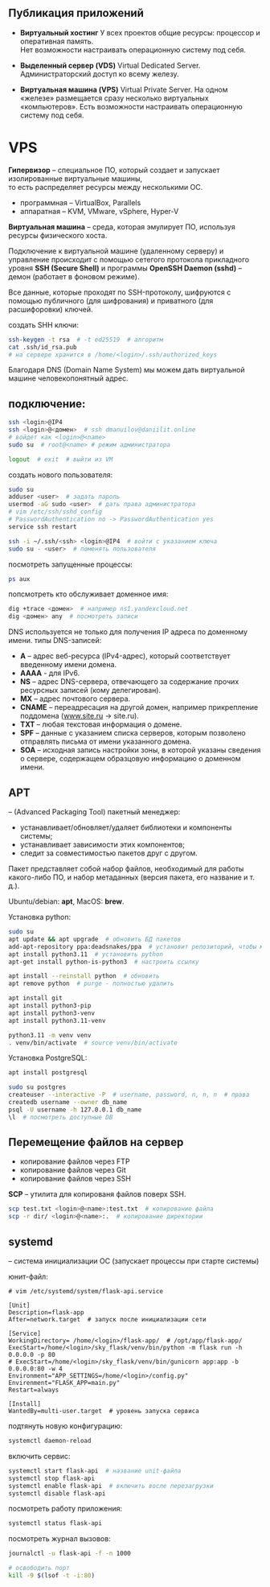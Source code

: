 ## Публикация приложений

* **Виртуальный хостинг**
	У всех проектов общие ресурсы: процессор и оперативная память.\
	Нет возможности настраивать операционную систему под себя. 

* **Выделенный сервер (VDS)**
	Virtual Dedicated Server. Администраторский доступ ко всему железу.

* **Виртуальная машина (VPS)**
	Virtual Private Server. На одном «железе» размещается сразу несколько виртуальных «компьютеров».
	Есть возможности настраивать операционную систему под себя. 


# VPS

**Гипервизор** – специальное ПО, который создает и запускает изолированные виртуальные машины,\
то есть распределяет ресурсы между несколькими ОС.

* программная – VirtualBox, Parallels
* аппаратная – KVM, VMware, vSphere, Hyper-V

**Виртуальная машина** – среда, которая эмулирует ПО, используя ресурсы физического хоста.

Подключение к виртуальной машине (удаленному серверу) и управление происходит с помощью сетегого протокола прикладного уровня **SSH (Secure Shell)** и программы  **OpenSSH Daemon (sshd)** – демон (работает в фоновом режиме).

Все данные, которые проходят по SSH-протоколу, шифруются  с помощью публичного (для шифрования) и приватного (для расшифоровки) ключей.

создать SHH ключи:
```sh
ssh-keygen -t rsa  # -t ed25519  # алгоритм
cat .ssh/id_rsa.pub
# на сервере хранится в /home/<login>/.ssh/authorized_keys
```

Благодаря DNS (Domain Name System) мы можем дать виртуальной машине человекопонятный адрес.


## подключение:

```sh
ssh <login>@IP4
ssh <login>@<домен>  # ssh dmanuilov@daniilit.online
# войдет как <login>@<name>
sudo su  # root@<name> # режим администратора

logout  # exit  # выйти из VM
```

создать нового пользователя:
```sh
sudo su
adduser <user>  # задать пароль
usermod -aG sudo <user>  # дать права администратора
# vim /etc/ssh/sshd_config
# PasswordAuthentication no -> PasswordAuthentication yes
service ssh restart

ssh -i ~/.ssh/<ssh> <login>@IP4  # войти с указанием ключа
sudo su - <user>  # поменять пользователя
```

посмотреть запущенные процессы:
```sh
ps aux
```

попсмотреть кто обслуживает доменное имя:
```sh
dig +trace <домен>  # например ns1.yandexcloud.net
dig <домен> any  # посмотреть записи
```

DNS используется не только для получения IP адреса по доменному имени. типы DNS-записей:
* **А** – адрес веб-ресурса (IPv4-адрес), который соответствует введенному имени домена.
* **AAAA** - для IPv6.
* **NS** – адрес DNS-сервера, отвечающего за содержание прочих ресурсных записей (кому делегирован).
* **MX** – адрес почтового сервера.
* **CNAME** – переадресация на другой домен, например прикрепление поддомена (www.site.ru -> site.ru).
* **TXT** – любая текстовая информация о домене.
* **SPF** – данные с указанием списка серверов, которым позволено отправлять письма от имени указанного домена.
* **SOA** – исходная запись настройки зоны, в которой указаны сведения о сервере, содержащем образцовую информацию о доменном имени.


## APT

– (Advanced Packaging Tool) пакетный менеджер:
* устанавливает/обновляет/удаляет библиотеки и компоненты системы;
* устанавливает зависимости этих компонентов;
* следит за совместимостью пакетов друг с другом.

Пакет представляет собой набор файлов, необходимый для работы какого-либо ПО, и набор метаданных (версия пакета, его название и т. д.).

Ubuntu/debian: **apt**, MacOS: **brew**.

Установка python:
```sh
sudo su
apt update && apt upgrade  # обновить БД пакетов
add-apt-repository ppa:deadsnakes/ppa  # установит репозиторий, чтобы можно было установить актуальный python
apt install python3.11  # установить python
apt-get install python-is-python3  # настроить ссылку

apt install --reinstall python  # обновить
apt remove python  # purge - полностью удалить
```

```sh
apt install git
apt install python3-pip
apt install python3-venv
apt install python3.11-venv

python3.11 -m venv venv
. venv/bin/activate  # source venv/bin/activate
```

Установка PostgreSQL:
```sh
apt install postgresql

sudo su postgres
createuser --interactive -P  # username, password, n, n, n  # права
createdb username --owner db_name 
psql -U username -h 127.0.0.1 db_name
\l  # посмотреть доступные DB
```


## Перемещение файлов на сервер

* копирование файлов через FTP
* копирование файлов через Git
* копирование файлов через SSH

**SCP** – утилита для копированя файлов поверх SSH.

```sh
scp test.txt <login>@<name>:test.txt  # копирование файла
scp -r dir/ <login>@<name>:.  # копирование директории
```


## systemd

– система инициализации ОС (запускает процессы при старте системы)

юнит-файл:
```
# vim /etc/systemd/system/flask-api.service

[Unit]
Description=flask-app
After=network.target  # запуск после инициализации сети

[Service]
WorkingDirectory= /home/<login>/flask-app/  # /opt/app/flask-app/
ExecStart=/home/<login>/sky_flask/venv/bin/python -m flask run -h 0.0.0.0 -p 80
# ExecStart=/home/<login>/sky_flask/venv/bin/gunicorn app:app -b 0.0.0.0:80 -w 4
Environment="APP_SETTINGS=/home/<login>/config.py"
Envirenment="FLASK_APP=main.py"
Restart=always

[Install]
WantedBy=multi-user.target  # уровень запуска сервиса
```

подтянуть новую конфигурацию:
```sh
systemctl daemon-reload
```

включить сервис:
```sh
systemctl start flask-api  # название unit-файла
systemctl stop flask-api
systemctl enable flask-api  # включить восле перезагрузки
systemctl disable flask-api
```
 
посмотреть работу приложения:
```sh
systemctl status flask-api
```

посмотреть журнал вызовов:
```sh
journalctl -u flask-api -f -n 1000

# освободить порт
kill -9 $(lsof -t -i:80)
```
